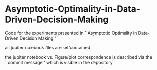 # Asymptotic-Optimality-in-Data-Driven-Decision-Making
Code for the experiments presented in ``Asymptotic Optimality in Data-Driven Decision Making''

all jupiter notebook files are selfcontained

the jupiter notebook vs. Figure/plot correspondence is described via the ``commit message'' which is visible in the depository
